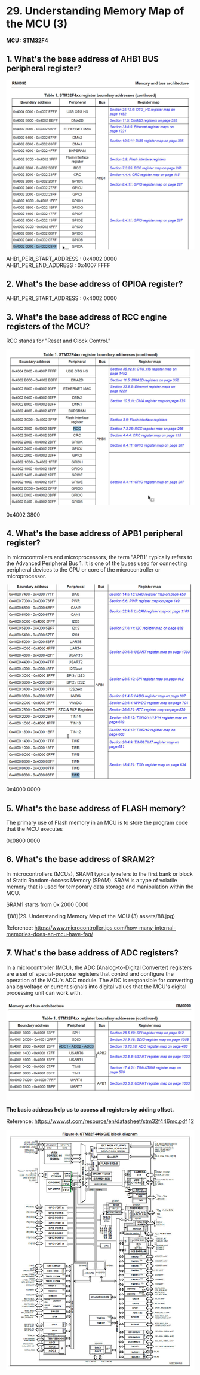 # 29. Understanding Memory Map of the MCU (3)



**MCU : STM32F4**

## 1. What's the base address of AHB1 BUS peripheral register?

![01](https://github.com/knightsummon/Mastering-Microcontroller-and-Embedded-Driver-Development/blob/main/7.%20Understanding%20MCU%20Memory%20Map/29.%20Understanding%20Memory%20Map%20of%20the%20MCU%20(3).assets/01.jpg)

AHB1_PERI_START_ADDRESS : 0x4002 0000  
AHB1_PERI_END_ADDRESS     : 0x4007 FFFF

## 2.  What's the base address of GPIOA register?

AHB1_PERI_START_ADDRESS : 0x4002 0000

## 3. What's the base address of RCC engine registers of the MCU?

RCC stands for "Reset and Clock Control." 

![02](https://github.com/knightsummon/Mastering-Microcontroller-and-Embedded-Driver-Development/blob/main/7.%20Understanding%20MCU%20Memory%20Map/29.%20Understanding%20Memory%20Map%20of%20the%20MCU%20(3).assets/02.jpg)

0x4002 3800

## 4. What's the base address of APB1 peripheral register?

In microcontrollers and microprocessors, the term "APB1" typically refers to the Advanced Peripheral Bus 1. It is one of the buses used for connecting peripheral devices to the CPU or core of the microcontroller or microprocessor. 

![03](https://github.com/knightsummon/Mastering-Microcontroller-and-Embedded-Driver-Development/blob/main/7.%20Understanding%20MCU%20Memory%20Map/29.%20Understanding%20Memory%20Map%20of%20the%20MCU%20(3).assets/03.jpg)

0x4000 0000

## 5. What's the base address of FLASH memory?

The primary use of Flash memory in an MCU is to store the program code that the MCU executes

0x0800 0000

## 6. What's the base address of SRAM2?

In microcontrollers (MCUs), SRAM1 typically refers to the first bank or block of Static Random-Access Memory (SRAM). SRAM is a type of volatile memory that is used for temporary data storage and manipulation within the MCU.

SRAM1 starts from 0x 2000 0000

![88](29. Understanding Memory Map of the MCU (3).assets/88.jpg)

Reference: https://www.microcontrollertips.com/how-many-internal-memories-does-an-mcu-have-faq/

## 7. What's the base address of ADC registers?

In a microcontroller (MCU), the ADC (Analog-to-Digital Converter) registers are a set of special-purpose registers that control and configure the operation of the MCU's ADC module. The ADC is responsible for converting analog voltage or current signals into digital values that the MCU's digital processing unit can work with. 

![04](https://github.com/knightsummon/Mastering-Microcontroller-and-Embedded-Driver-Development/blob/main/7.%20Understanding%20MCU%20Memory%20Map/29.%20Understanding%20Memory%20Map%20of%20the%20MCU%20(3).assets/04.jpg)

**The basic address help us to access all registers by adding offset.**

Reference: https://www.st.com/resource/en/datasheet/stm32f446mc.pdf  12

![05](https://github.com/knightsummon/Mastering-Microcontroller-and-Embedded-Driver-Development/blob/main/7.%20Understanding%20MCU%20Memory%20Map/29.%20Understanding%20Memory%20Map%20of%20the%20MCU%20(3).assets/05.jpg)
